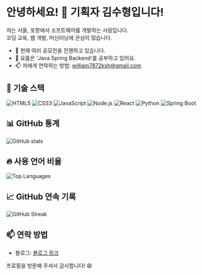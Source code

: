 # 안녕하세요! 👋 기획자 김수형입니다! 

저는 서울, 포항에서 소프트웨어를 개발하는 사람입니다.  
코딩 교육, 웹 개발, 머신러닝에 관심이 많습니다.

- 🔭 현재 여러 공모전을 진행하고 있습니다.
- 🌱 요즘은 'Java Spring Backend'를 공부하고 있어요.
- 📫 저에게 연락하는 방법: william7872ksh@gmail.com

## 🔧 기술 스택

![HTML5](https://img.shields.io/badge/-HTML5-E34F26?style=flat-square&logo=html5&logoColor=white)
![CSS3](https://img.shields.io/badge/-CSS3-1572B6?style=flat-square&logo=css3)
![JavaScript](https://img.shields.io/badge/-JavaScript-F7DF1E?style=flat-square&logo=javascript&logoColor=black)
![Node.js](https://img.shields.io/badge/-Node.js-339933?style=flat-square&logo=node.js&logoColor=white)
![React](https://img.shields.io/badge/-React-61DAFB?style=flat-square&logo=react&logoColor=black)
![Python](https://img.shields.io/badge/-Python-3776AB?style=flat-square&logo=python&logoColor=white)
![Spring Boot](https://img.shields.io/badge/-Spring%20Boot-6DB33F?style=flat-square&logo=spring-boot&logoColor=white)

## 📊 GitHub 통계

![GitHub stats](https://github-readme-stats.vercel.app/api?username=YourUsername&show_icons=true&theme=radical)

## 🔥 사용 언어 비율

![Top Languages](https://github-readme-stats.vercel.app/api/top-langs/?username=YourUsername&layout=compact&theme=radical)

## 📈 GitHub 연속 기록

![GitHub Streak](https://github-readme-streak-stats.herokuapp.com/?user=YourUsername&theme=radical)

## 📫 연락 방법

- 블로그: [블로그 링크](https://blog.naver.com/factory_ksh)

프로필을 방문해 주셔서 감사합니다! 😄
